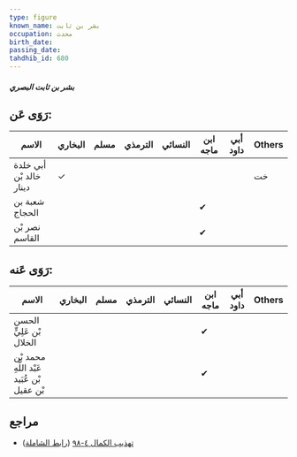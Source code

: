 ```yaml
---
type: figure
known_name: بشر بن ثابت
occupation: محدث
birth_date:
passing_date:
tahdhib_id: 680
---
```

##### بشر بن ثابت البصري

## رَوَى عَن:
| الاسم                   | البخاري | مسلم | الترمذي | النسائي | ابن ماجه | أبي داود | Others |
| ----------------------- | ------- | ---- | ------- | ------- | -------- | -------- | ------ |
| أبي خلدة خالد بْن دينار | ✓       |      |         |         |          |          | خت     |
| شعبة بن الحجاج          |         |      |         |         | ✔        |          |        |
| نصر بْن القاسم          |         |      |         |         | ✔        |          |        |
## رَوَى عَنه:
| الاسم                                      | البخاري | مسلم | الترمذي | النسائي | ابن ماجه | أبي داود | Others |
| ------------------------------------------ | ------- | ---- | ------- | ------- | -------- | -------- | ------ |
| الحسن بْن عَلِيٍّ الخلال                   |         |      |         |         | ✔        |          |        |
| محمد بْن عَبْد اللَّهِ بْن عُبَيد بْن عقيل |         |      |         |         | ✔        |          |        |
## مراجع
- [تهذيب الكمال ٤-٩٨](obsidian://open?vault=Tahdhib-al-Kamal&file=Figures/٦٨٠-بشر%20بن%20ثابت%20البصري) ([رابط الشاملة](https://shamela.ws/book/3722/1612))